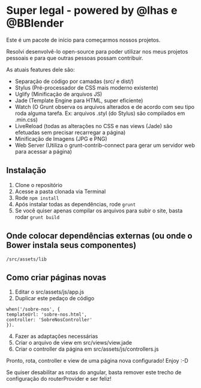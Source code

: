 # Super legal - powered by @lhas e @BBlender

Este é um pacote de início para começarmos nossos projetos.

Resolvi desenvolvê-lo open-source para poder utilizar nos meus projetos pessoais e para que outras pessoas possam contribuir.

As atuais features dele são:
* Separação de código por camadas (src/ e dist/)
* Stylus (Pré-processador de CSS mais moderno existente)
* Uglify (Minificação de arquivos JS)
* Jade (Template Engine para HTML, super eficiente)
* Watch (O Grunt observa os arquivos alterados e de acordo com seu tipo roda alguma tarefa. Ex: arquivos .styl (do Stylus) são compilados em .min.css)
* LiveReload (todas as alterações no CSS e nas views (Jade) são efetuadas sem precisar recarregar a página)
* Minificação de Imagens (JPG e PNG)
* Web Server (Utiliza o grunt-contrib-connect para gerar um servidor web para acessar a página)

## Instalação
1) Clone o repositório
2) Acesse a pasta clonada via Terminal
3) Rode `npm install`
4) Após instalar todas as dependências, rode `grunt`
5) Se você quiser apenas compilar os arquivos para subir o site, basta rodar `grunt build`

## Onde colocar dependências externas (ou onde o Bower instala seus componentes)
`/src/assets/lib`

## Como criar páginas novas
1) Editar o src/assets/js/app.js
2) Duplicar este pedaço de código
```
when('/sobre-nos', {
templateUrl: 'sobre-nos.html',
controller: 'SobreNosController'
}).
```
4) Fazer as adaptações necessárias
5) Criar o arquivo de view em src/views/view.jade
6) Criar o controller da página em src/assets/js/controllers.js

Pronto, rota, controller e view de uma página nova configurado! Enjoy :-D

Se quiser desabilitar as rotas do angular, basta remover este trecho de configuração do routerProvider e ser feliz!